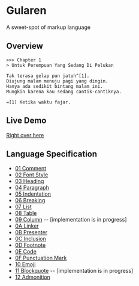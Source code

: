 # Gularen
A sweet-spot of markup language

## Overview
~~~ gr
>>> Chapter 1
> Untuk Perempuan Yang Sedang Di Pelukan

Tak terasa gelap pun jatuh^[1].
Diujung malam menuju pagi yang dingin.
Hanya ada sedikit bintang malam ini.
Mungkin karena kau sedang cantik-cantiknya.

=[1] Ketika waktu fajar.
~~~

## Live Demo
[Right over here](https://noorwach.id/gularen/editor/)

## Language Specification
* [01 Comment](spec/01-comment.gr)
* [02 Font Style](spec/02-font-style.gr)
* [03 Heading](spec/03-heading.gr)
* [04 Paragraph](spec/04-paragraph.gr)
* [05 Indentation](spec/05-indentation.gr)
* [06 Breaking](spec/06-breaking.gr)
* [07 List](spec/07-list.gr)
* [08 Table](spec/08-table.gr)
* [09 Column](spec/09-column.gr) -- [implementation is in progress]
* [0A Linker](spec/0A-linker.gr)
* [0B Presenter](spec/0B-presenter.gr)
* [0C Inclusion](spec/0C-inclusion.gr)
* [0D Footnote](spec/0D-footnote.gr)
* [0E Code](spec/0E-code.gr)
* [0F Punctuation Mark](spec/0F-punctuation-mark.gr)
* [10 Emoji](spec/10-emoji.gr)
* [11 Blockquote](spec/11-blockquote.gr) -- [implementation is in progress]
* [12 Admonition](spec/12-admonition.gr)
